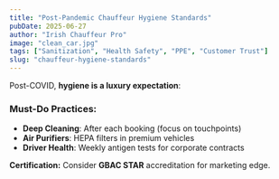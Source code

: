 ```yaml
---
title: "Post-Pandemic Chauffeur Hygiene Standards"
pubDate: 2025-06-27
author: "Irish Chauffeur Pro"
image: "clean_car.jpg"
tags: ["Sanitization", "Health Safety", "PPE", "Customer Trust"]
slug: "chauffeur-hygiene-standards"
---
```


Post-COVID, **hygiene is a luxury expectation**:

### Must-Do Practices:

- **Deep Cleaning**: After each booking (focus on touchpoints)
- **Air Purifiers**: HEPA filters in premium vehicles
- **Driver Health**: Weekly antigen tests for corporate contracts

**Certification:** Consider **GBAC STAR** accreditation for marketing edge.

